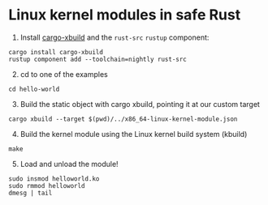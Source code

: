 # Linux kernel modules in safe Rust

1. Install [cargo-xbuild](https://github.com/rust-osdev/cargo-xbuild) and the `rust-src` `rustup` component:

```
cargo install cargo-xbuild
rustup component add --toolchain=nightly rust-src
```

2. cd to one of the examples

```
cd hello-world
```

3. Build the static object with cargo xbuild, pointing it at our custom target

```
cargo xbuild --target $(pwd)/../x86_64-linux-kernel-module.json
```

4. Build the kernel module using the Linux kernel build system (kbuild)

```
make
```

5. Load and unload the module!

```
sudo insmod helloworld.ko
sudo rmmod helloworld
dmesg | tail
```
